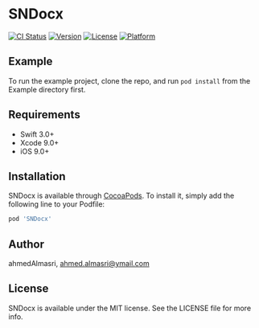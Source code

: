 # SNDocx

[![CI Status](https://img.shields.io/travis/ahmedAlmasri/SNDocx.svg?style=flat)](https://travis-ci.org/ahmedAlmasri/SNDocx)
[![Version](https://img.shields.io/cocoapods/v/SNDocx.svg?style=flat)](https://cocoapods.org/pods/SNDocx)
[![License](https://img.shields.io/cocoapods/l/SNDocx.svg?style=flat)](https://cocoapods.org/pods/SNDocx)
[![Platform](https://img.shields.io/cocoapods/p/SNDocx.svg?style=flat)](https://cocoapods.org/pods/SNDocx)

## Example

To run the example project, clone the repo, and run `pod install` from the Example directory first.

## Requirements

* Swift 3.0+
* Xcode 9.0+
* iOS 9.0+

## Installation

SNDocx is available through [CocoaPods](https://cocoapods.org). To install
it, simply add the following line to your Podfile:

```ruby
pod 'SNDocx'
```

## Author

ahmedAlmasri, ahmed.almasri@ymail.com

## License

SNDocx is available under the MIT license. See the LICENSE file for more info.
